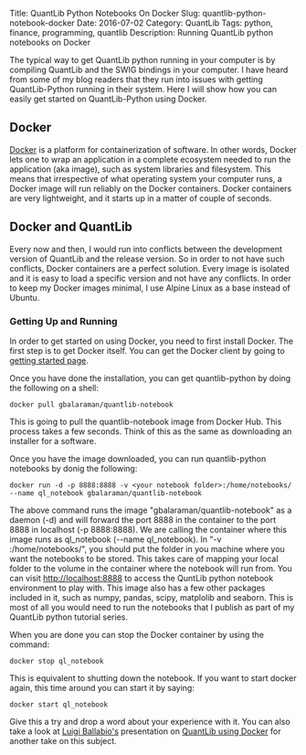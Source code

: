 Title: QuantLib Python Notebooks On Docker
Slug: quantlib-python-notebook-docker
Date: 2016-07-02
Category: QuantLib
Tags: python, finance, programming, quantlib
Description: Running QuantLib python notebooks on Docker


The typical way to get QuantLib python running in your computer
is by compiling QuantLib and the SWIG bindings in your computer.
I have heard from some of my blog readers that they run into issues
with getting QuantLib-Python running in their system. Here I will show
how you can easily get started on QuantLib-Python using Docker.

## Docker

[Docker](https://www.docker.com/what-docker) is a platform for containerization of software. 
In other words, Docker lets one to wrap an application in a complete ecosystem needed to run
the application (aka image), such as system libraries and filesystem. This means that irrespective of
what operating system your computer runs, a Docker image will run reliably on the Docker containers. 
Docker containers are very lightweight, and it starts up in a matter of couple of seconds.

## Docker and QuantLib

Every now and then, I would run into conflicts between the development version of QuantLib and 
the release version.  So in order to not have such conflicts, Docker containers are a perfect 
solution. Every image is isolated and it is easy to load a specific version and not have any 
conflicts. In order to keep my Docker images minimal, I use Alpine Linux as a base instead of Ubuntu.

 


### Getting Up and Running

In order to get started on using Docker, you need to first install Docker. The first step
is to get Docker itself. You can get the Docker client by going to 
[getting started page](https://www.docker.com/products/docker).

Once you have done the installation, you can get quantlib-python by doing the following
on a shell:

	docker pull gbalaraman/quantlib-notebook

This is going to pull the quantlib-notebook image from Docker Hub. This process takes a few 
seconds. Think of this as the same as downloading an installer for a software.


Once you have the image downloaded, you can run quantlib-python notebooks by donig the following:

	docker run -d -p 8888:8888 -v <your notebook folder>:/home/notebooks/ --name ql_notebook gbalaraman/quantlib-notebook 

The above command runs the image "gbalaraman/quantlib-notebook" as a daemon (-d) and
will forward the port 8888 in the container to the port 8888 in localhost (-p 8888:8888).
We are calling the container where this image runs as ql_notebook (--name ql_notebook). 
In "-v <your notebook folder>:/home/notebooks/", you should put the folder in you machine
where you want the notebooks to be stored. This takes care of mapping your local folder
to the volume in the container where the notebook will run from.
You can visit [http://localhost:8888](http://localhost:8888) to access the QuntLib python 
notebook environment to play with. This image also has a few other packages included in it, 
such as numpy, pandas, scipy, matplolib and seaborn. This is most of
all you would need to run the notebooks that I publish as part of my QuantLib python tutorial
series. 

When you are done you can stop the Docker container by using the command:

	docker stop ql_notebook

This is equivalent to shutting down the notebook. If you want to start docker again,
this time around you can start it by saying:
	
	docker start ql_notebook


Give this a try and drop a word about your experience with it. You can also take a look at
[Luigi Ballabio's](http://www.implementingquantlib.com/) presentation on 
[QuantLib using Docker](https://www.youtube.com/watch?v=LZbsxs_VGtQ) for another take on 
this subject.













